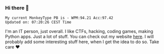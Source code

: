 ### Hi there 👋
<!-- PB START -->
```
My current MonkeyType PB is - WPM:94.21 Acc:97.42
Updated on: 07:20:26 CEST Time
```
<!-- PB END -->
I'm an IT person, just overall. I like CTFs, hacking, coding games, making Python apps. Just a lot of stuff.
You can check out my website [here](https://skill3472.github.io/).
I will probably add some interesting stuff here, when I get the idea to do so. Take care ❤️
